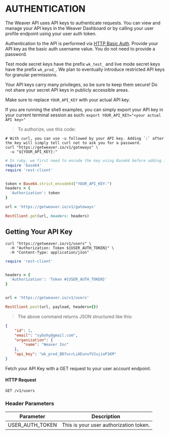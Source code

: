 # AUTHENTICATION

The Weaver API uses API keys to authenticate requests. You can view and manage your API keys in the Weaver Dashboard or by calling your user profile endpoint using your user auth token.

Authentication to the API is performed via [HTTP Basic Auth](https://en.wikipedia.org/wiki/Basic_access_authentication). Provide your API key as the basic auth username value. You do not need to provide a password.

Test mode secret keys have the prefix `wk_test_` and live mode secret keys have the prefix `wk_prod_`. We plan to eventually introduce restricted API keys for granular permissions.

Your API keys carry many privileges, so be sure to keep them secure! Do not share your secret API keys in publicly accessible areas.

<aside class="notice">
Make sure to replace <code>YOUR_API_KEY</code> with your actual API key.
</aside>

If you are running the shell examples, you can simply export your API key in your current terminal session as such: `export YOUR_API_KEY="<your actual API key>"`


> To authorize, use this code:

```shell
# With curl, you can use -u followed by your API key. Adding `:` after the key will simply tell curl not to ask you for a password.
curl "https://getweaver.io/v1/gateways" \
  -u "${YOUR_API_KEY}:"
```

```ruby
# In ruby, we first need to encode the key using Base64 before adding it to the request header
require 'base64'
require 'rest-client'


token = Base64.strict_encode64("YOUR_API_KEY:")
headers = {
  'Authorization': token
}

url = 'https://getweaver.io/v1/gateways'

RestClient.get(url, headers: headers)
```


## Getting Your API Key
```shell
curl "https://getweaver.io/v1/users" \
  -H "Authorization: Token ${USER_AUTH_TOKEN}" \
  -H "Content-Type: application/json"
```

```ruby
require 'rest-client'


headers = {
  'Authorization': 'Token #{USER_AUTH_TOKEN}'
}


url = 'https://getweaver.io/v1/users'

RestClient.post(url, payload, headers={})
```

> The above command returns JSON structured like this:

```json
{
    "id": 1,
    "email": "sybohy@gmail.com",
    "organization": {
        "name": "Weaver Inc"
    },
    "api_key": "wk_prod_BD7ucrLiAEunufV2ujiaP1KM"
}
```

Fetch your API Key with a GET request to your user account endpoint.

#### HTTP Request

`GET /v1/users`

### Header Parameters

Parameter | Description
--------- | -----------
USER_AUTH_TOKEN | This is your user authorization token.
